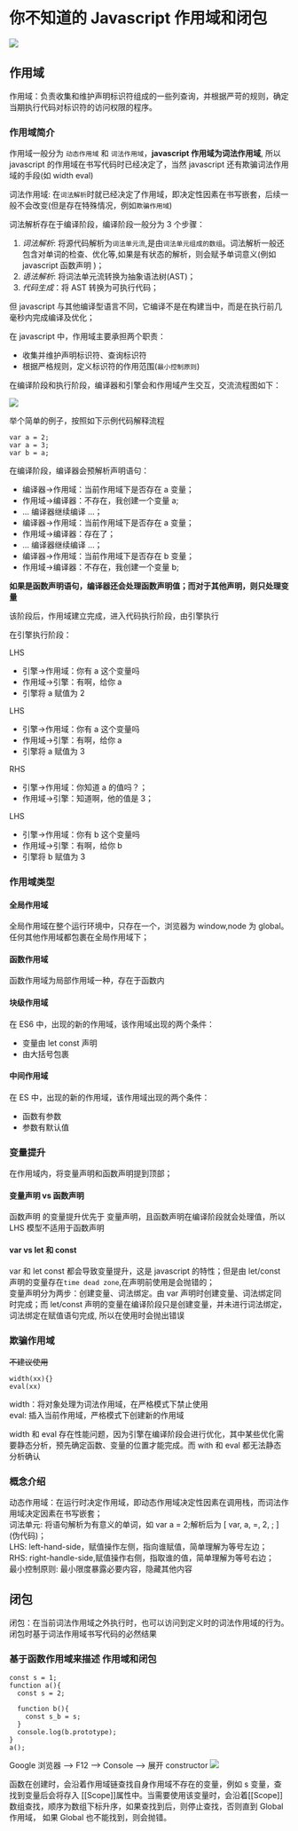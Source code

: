 # 你不知道的 Javascript 作用域和闭包

![](../../images/javascriot-scope-xmind.png)

## 作用域

作用域：负责收集和维护声明标识符组成的一些列查询，并根据严苛的规则，确定当期执行代码对标识符的访问权限的程序。

### 作用域简介

作用域一般分为 `动态作用域` 和 `词法作用域`，**javascript 作用域为词法作用域**, 所以 javascript 的作用域在书写代码时已经决定了，当然 javascript 还有欺骗词法作用域的手段(如 width eval)

词法作用域: 在`词法解析`时就已经决定了作用域，即决定性因素在书写嵌套，后续一般不会改变(但是存在特殊情况，例如`欺骗作用域`)

词法解析存在于编译阶段，编译阶段一般分为 3 个步骤：

1. _词法解析_: 将源代码解析为`词法单元流`,是由`词法单元组成的数组`。词法解析一般还包含对单词的检查、优化等,如果是有状态的解析，则会赋予单词意义(例如 javascript 函数声明 )；
2. _语法解析_: 将词法单元流转换为抽象语法树(AST)；
3. _代码生成_：将 AST 转换为可执行代码；

但 javascript 与其他编译型语言不同，它编译不是在构建当中，而是在执行前几毫秒内完成编译及优化；

在 javascript 中，作用域主要承担两个职责：

- 收集并维护声明标识符、查询标识符
- 根据严格规则，定义标识符的作用范围(`最小控制原则`)

在编译阶段和执行阶段，编译器和引擎会和作用域产生交互，交流流程图如下：

![](../../images/javascript-scope.jpg)

举个简单的例子，按照如下示例代码解释流程

```
var a = 2;
var a = 3;
var b = a;
```

在编译阶段，编译器会预解析声明语句：

- 编译器->作用域：当前作用域下是否存在 a 变量；
- 作用域->编译器：不存在，我创建一个变量 a;
- ... 编译器继续编译 ...；
- 编译器->作用域：当前作用域下是否存在 a 变量；
- 作用域->编译器：存在了；
- ... 编译器继续编译 ...；
- 编译器->作用域：当前作用域下是否存在 b 变量；
- 作用域->编译器：不存在，我创建一个变量 b;

**如果是函数声明语句，编译器还会处理函数声明值；而对于其他声明，则只处理变量**

该阶段后，作用域建立完成，进入代码执行阶段，由引擎执行

在引擎执行阶段：

LHS

- 引擎->作用域：你有 a 这个变量吗
- 作用域->引擎：有啊，给你 a
- 引擎将 a 赋值为 2

LHS

- 引擎->作用域：你有 a 这个变量吗
- 作用域->引擎：有啊，给你 a
- 引擎将 a 赋值为 3

RHS

- 引擎->作用域：你知道 a 的值吗？；
- 作用域->引擎：知道啊，他的值是 3；

LHS

- 引擎->作用域：你有 b 这个变量吗
- 作用域->引擎：有啊，给你 b
- 引擎将 b 赋值为 3

### 作用域类型

#### 全局作用域

全局作用域在整个运行环境中，只存在一个，浏览器为 window,node 为 global。任何其他作用域都包裹在全局作用域下；

#### 函数作用域

函数作用域为局部作用域一种，存在于函数内

#### 块级作用域

在 ES6 中，出现的新的作用域，该作用域出现的两个条件：

- 变量由 let const 声明
- 由大括号包裹

#### 中间作用域

在 ES 中，出现的新的作用域，该作用域出现的两个条件：

- 函数有参数
- 参数有默认值

### 变量提升

在作用域内，将变量声明和函数声明提到顶部；

#### 变量声明 vs 函数声明

函数声明 的变量提升优先于 变量声明，且函数声明在编译阶段就会处理值，所以 LHS 模型不适用于函数声明

#### var vs let 和 const

var 和 let const 都会导致变量提升，这是 javascript 的特性；但是由 let/const 声明的变量存在`time dead zone`,在声明前使用是会抛错的；  
变量声明分为两步：创建变量、词法绑定。由 var 声明时创建变量、词法绑定同时完成；而 let/const 声明的变量在编译阶段只是创建变量，并未进行词法绑定，词法绑定在赋值语句完成, 所以在使用时会抛出错误

### 欺骗作用域

~~不建议使用~~

```
width(xx){}
eval(xx)
```

width：将对象处理为词法作用域，在严格模式下禁止使用  
eval: 插入当前作用域，严格模式下创建新的作用域

width 和 eval 存在性能问题，因为引擎在编译阶段会进行优化，其中某些优化需要静态分析，预先确定函数、变量的位置才能完成。而 with 和 eval 都无法静态分析确认

### 概念介绍

动态作用域：在运行时决定作用域，即动态作用域决定性因素在调用栈，而词法作用域决定因素在书写嵌套；  
词法单元: 将语句解析为有意义的单词，如 var a = 2;解析后为 \[ var, a, =, 2, ; \](伪代码)；  
LHS: left-hand-side，赋值操作左侧，指向谁赋值，简单理解为等号左边；  
RHS: right-handle-side,赋值操作右侧，指取谁的值，简单理解为等号右边；  
最小控制原则: 最小限度暴露必要内容，隐藏其他内容

## 闭包

闭包：在当前词法作用域之外执行时，也可以访问到定义时的词法作用域的行为。  
闭包时基于词法作用域书写代码的必然结果

### 基于函数作用域来描述 作用域和闭包

```
const s = 1;
function a(){
  const s = 2;

  function b(){
    const s_b = s;
  }
  console.log(b.prototype);
}
a();
```

Google 浏览器 --> F12 --> Console --> 展开 constructor
![](../../images/proto-scope.png)

函数在创建时，会沿着作用域链查找自身作用域不存在的变量，例如 s 变量，查找到变量后会将存入 [[Scope]]属性中。当需要使用该变量时，会沿着[[Scope]]数组查找，顺序为数组下标升序，如果查找到后，则停止查找，否则直到 Global 作用域，
如果 Global 也不能找到，则会抛错。

<!-- 所以作用域查找行为，即是沿着[[Scope]]数组查找的行为(仅是指代码执行阶段)，~~对于编译阶段如何确定作用域链未知~~
闭包，也是从[[Scope]]获取属性的行为 -->
